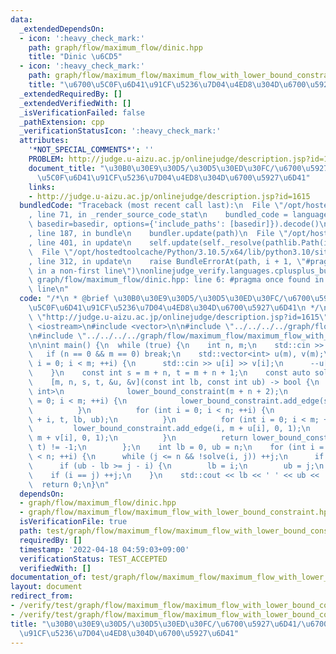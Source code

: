 ```yaml
---
data:
  _extendedDependsOn:
  - icon: ':heavy_check_mark:'
    path: graph/flow/maximum_flow/dinic.hpp
    title: "Dinic \u6CD5"
  - icon: ':heavy_check_mark:'
    path: graph/flow/maximum_flow/maximum_flow_with_lower_bound_constraint.hpp
    title: "\u6700\u5C0F\u6D41\u91CF\u5236\u7D04\u4ED8\u304D\u6700\u5927\u6D41"
  _extendedRequiredBy: []
  _extendedVerifiedWith: []
  _isVerificationFailed: false
  _pathExtension: cpp
  _verificationStatusIcon: ':heavy_check_mark:'
  attributes:
    '*NOT_SPECIAL_COMMENTS*': ''
    PROBLEM: http://judge.u-aizu.ac.jp/onlinejudge/description.jsp?id=1615
    document_title: "\u30B0\u30E9\u30D5/\u30D5\u30ED\u30FC/\u6700\u5927\u6D41/\u6700\
      \u5C0F\u6D41\u91CF\u5236\u7D04\u4ED8\u304D\u6700\u5927\u6D41"
    links:
    - http://judge.u-aizu.ac.jp/onlinejudge/description.jsp?id=1615
  bundledCode: "Traceback (most recent call last):\n  File \"/opt/hostedtoolcache/Python/3.10.5/x64/lib/python3.10/site-packages/onlinejudge_verify/documentation/build.py\"\
    , line 71, in _render_source_code_stat\n    bundled_code = language.bundle(stat.path,\
    \ basedir=basedir, options={'include_paths': [basedir]}).decode()\n  File \"/opt/hostedtoolcache/Python/3.10.5/x64/lib/python3.10/site-packages/onlinejudge_verify/languages/cplusplus.py\"\
    , line 187, in bundle\n    bundler.update(path)\n  File \"/opt/hostedtoolcache/Python/3.10.5/x64/lib/python3.10/site-packages/onlinejudge_verify/languages/cplusplus_bundle.py\"\
    , line 401, in update\n    self.update(self._resolve(pathlib.Path(included), included_from=path))\n\
    \  File \"/opt/hostedtoolcache/Python/3.10.5/x64/lib/python3.10/site-packages/onlinejudge_verify/languages/cplusplus_bundle.py\"\
    , line 312, in update\n    raise BundleErrorAt(path, i + 1, \"#pragma once found\
    \ in a non-first line\")\nonlinejudge_verify.languages.cplusplus_bundle.BundleErrorAt:\
    \ graph/flow/maximum_flow/dinic.hpp: line 6: #pragma once found in a non-first\
    \ line\n"
  code: "/*\n * @brief \u30B0\u30E9\u30D5/\u30D5\u30ED\u30FC/\u6700\u5927\u6D41/\u6700\
    \u5C0F\u6D41\u91CF\u5236\u7D04\u4ED8\u304D\u6700\u5927\u6D41\n */\n#define PROBLEM\
    \ \"http://judge.u-aizu.ac.jp/onlinejudge/description.jsp?id=1615\"\n\n#include\
    \ <iostream>\n#include <vector>\n\n#include \"../../../../graph/flow/maximum_flow/dinic.hpp\"\
    \n#include \"../../../../graph/flow/maximum_flow/maximum_flow_with_lower_bound_constraint.hpp\"\
    \n\nint main() {\n  while (true) {\n    int n, m;\n    std::cin >> n >> m;\n \
    \   if (n == 0 && m == 0) break;\n    std::vector<int> u(m), v(m);\n    for (int\
    \ i = 0; i < m; ++i) {\n      std::cin >> u[i] >> v[i];\n      --u[i]; --v[i];\n\
    \    }\n    const int s = m + n, t = m + n + 1;\n    const auto solve =\n    \
    \    [m, n, s, t, &u, &v](const int lb, const int ub) -> bool {\n          MaximumFlowWithLowerBoundConstraint<Dinic,\
    \ int>\n              lower_bound_constraint(m + n + 2);\n          for (int i\
    \ = 0; i < m; ++i) {\n            lower_bound_constraint.add_edge(s, i, 1, 1);\n\
    \          }\n          for (int i = 0; i < n; ++i) {\n            lower_bound_constraint.add_edge(m\
    \ + i, t, lb, ub);\n          }\n          for (int i = 0; i < m; ++i) {\n   \
    \         lower_bound_constraint.add_edge(i, m + u[i], 0, 1);\n            lower_bound_constraint.add_edge(i,\
    \ m + v[i], 0, 1);\n          }\n          return lower_bound_constraint.solve(s,\
    \ t) != -1;\n        };\n    int lb = 0, ub = n;\n    for (int i = 0, j = 1; i\
    \ < n; ++i) {\n      while (j <= n && !solve(i, j)) ++j;\n      if (j > n) break;\n\
    \      if (ub - lb >= j - i) {\n        lb = i;\n        ub = j;\n      }\n  \
    \    if (i == j) ++j;\n    }\n    std::cout << lb << ' ' << ub << '\\n';\n  }\n\
    \  return 0;\n}\n"
  dependsOn:
  - graph/flow/maximum_flow/dinic.hpp
  - graph/flow/maximum_flow/maximum_flow_with_lower_bound_constraint.hpp
  isVerificationFile: true
  path: test/graph/flow/maximum_flow/maximum_flow_with_lower_bound_constraint.test.cpp
  requiredBy: []
  timestamp: '2022-04-18 04:59:03+09:00'
  verificationStatus: TEST_ACCEPTED
  verifiedWith: []
documentation_of: test/graph/flow/maximum_flow/maximum_flow_with_lower_bound_constraint.test.cpp
layout: document
redirect_from:
- /verify/test/graph/flow/maximum_flow/maximum_flow_with_lower_bound_constraint.test.cpp
- /verify/test/graph/flow/maximum_flow/maximum_flow_with_lower_bound_constraint.test.cpp.html
title: "\u30B0\u30E9\u30D5/\u30D5\u30ED\u30FC/\u6700\u5927\u6D41/\u6700\u5C0F\u6D41\
  \u91CF\u5236\u7D04\u4ED8\u304D\u6700\u5927\u6D41"
---
```

